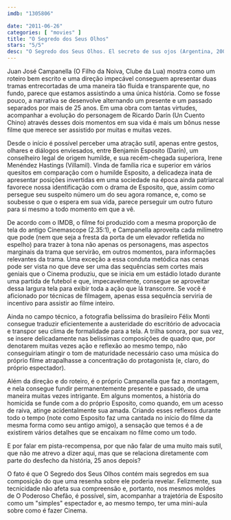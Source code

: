 ```yaml
---
imdb: "1305806"

date: "2011-06-26"
categories: [ "movies" ]
title: "O Segredo dos Seus Olhos"
stars: "5/5"
desc: "O Segredo dos Seus Olhos. El secreto de sus ojos (Argentina, 2009). Dirigido por Juan José Campanella. Escrito por Eduardo Sacheri, Juan José Campanella, Eduardo Sacheri. Com Soledad Villamil, Ricardo Darín, Carla Quevedo, Pablo Rago, Javier Godino, Bárbara Palladino, Rudy Romano, Alejandro Abelenda, Mario Alarcón."
---
```

Juan José Campanella (O Filho da Noiva, Clube da Lua) mostra como um roteiro bem escrito e uma direção impecável conseguem apresentar duas tramas entrecortadas de uma maneira tão fluida e transparente que, no fundo, parece que estamos assistindo a uma única história. Como se fosse pouco, a narrativa se desenvolve alternando um presente e um passado separados por mais de 25 anos. Em uma obra com tantas virtudes, acompanhar a evolução do personagem de Ricardo Darín (Un Cuento Chino) através desses dois momentos em sua vida é mais um bônus nesse filme que merece ser assistido por muitas e muitas vezes.

Desde o início é possível perceber uma atração sutil, apenas entre gestos, olhares e diálogos enviesados, entre Benjamín Esposito (Darín), um conselheiro legal de origem humilde, e sua recém-chegada superiora, Irene Menéndez Hastings (Villamil). Vinda de família rica e superior em vários quesitos em comparação com o humilde Esposito, a delicadeza inata de apresentar posições invertidas em uma sociedade na época ainda patriarcal favorece nossa identificação com o drama de Esposito, que, assim como persegue seu suspeito número um do seu agora romance, e, como se soubesse o que o espera em sua vida, parece perseguir um outro futuro para si mesmo a todo momento em que a vê.

De acordo com o IMDB, o filme foi produzido com a mesma proporção de tela do antigo Cinemascope (2.35:1), e Campanella aproveita cada milímetro que pode (nem que seja a fresta da porta de um elevador refletida no espelho) para trazer à tona não apenas os personagens, mas aspectos marginais da trama que servirão, em outros momentos, para informações relevantes da trama. Uma exceção a essa conduta metódica nas cenas pode ser vista no que deve ser uma das sequências sem cortes mais geniais que o Cinema produziu, que se inicia em um estádio lotado durante uma partida de futebol e que, impecavelmente, consegue se aproveitar dessa largura tela para exibir toda a ação que lá transcorre. Se você é aficionado por técnicas de filmagem, apenas essa sequência serviria de incentivo para assistir ao filme inteiro.

Ainda no campo técnico, a fotografia belíssima do brasileiro Félix Monti consegue traduzir eficientemente a austeridade do escritório de advocacia e transpor seu clima de formalidade para a tela. A trilha sonora, por sua vez, se insere delicadamente nas belíssimas composições de quadro que, por denotarem muitas vezes ação e reflexão ao mesmo tempo, não conseguiriam atingir o tom de maturidade necessário caso uma música do próprio filme atrapalhasse a concentração do protagonista (e, claro, do próprio espectador).

Além da direção e do roteiro, é o próprio Campanella que faz a montagem, e nela consegue fundir permanentemente presente e passado, de uma maneira muitas vezes intrigante. Em alguns momentos, a história do homicida se funde com a do próprio Esposito, como quando, em um acesso de raiva, atinge acidentalmente sua amada. Criando esses reflexos durante todo o tempo (note como Esposito faz uma cantada no início do filme da mesma forma como seu antigo amigo), a sensação que temos é a de existirem vários detalhes que se encaixam no filme como um todo.

E por falar em pista-recompensa, por que não falar de uma muito mais sutil, que não me atrevo a dizer aqui, mas que se relaciona diretamente com parte do desfecho da história, 25 anos depois?

O fato é que O Segredo dos Seus Olhos contém mais segredos em sua composição do que uma resenha sobre ele poderia revelar. Felizmente, sua tecnicidade não afeta sua compreensão e, portanto, nos mesmos moldes de O Poderoso Chefão, é possível, sim, acompanhar a trajetória de Esposito como um "simples" espectador e, ao mesmo tempo, ter uma mini-aula sobre como é fazer Cinema.

